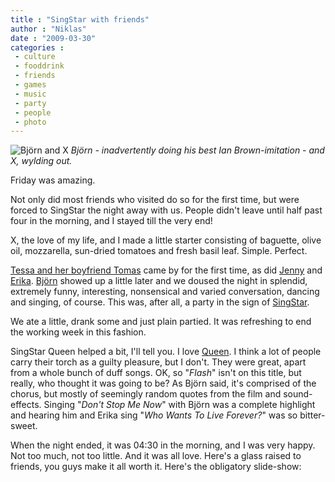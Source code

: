 ```yaml
---
title : "SingStar with friends"
author : "Niklas"
date : "2009-03-30"
categories : 
 - culture
 - fooddrink
 - friends
 - games
 - music
 - party
 - people
 - photo
---
```


![Björn and X](http://farm4.static.flickr.com/3450/3396872542_0b69375b47.jpg) _Björn - inadvertently doing his best Ian Brown-imitation - and X, wylding out._

Friday was amazing.

Not only did most friends who visited do so for the first time, but were forced to SingStar the night away with us. People didn't leave until half past four in the morning, and I stayed till the very end!

X, the love of my life, and I made a little starter consisting of baguette, olive oil, mozzarella, sun-dried tomatoes and fresh basil leaf. Simple. Perfect.

[Tessa and her boyfriend Tomas](http://www.flickr.com/photos/pivic/3396058523/) came by for the first time, as did [Jenny](http://www.flickr.com/photos/pivic/3397881634/) and [Erika](http://www.flickr.com/photos/pivic/3396869760/). [Björn](http://www.flickr.com/photos/pivic/3396057261/) showed up a little later and we doused the night in splendid, extremely funny, interesting, nonsensical and varied conversation, dancing and singing, of course. This was, after all, a party in the sign of [SingStar](http://en.wikipedia.org/wiki/SingStar).

We ate a little, drank some and just plain partied. It was refreshing to end the working week in this fashion.

SingStar Queen helped a bit, I'll tell you. I love [Queen](http://en.wikipedia.org/wiki/Queen%20%28band%29). I think a lot of people carry their torch as a guilty pleasure, but I don't. They were great, apart from a whole bunch of duff songs. OK, so "_Flash_" isn't on this title, but really, who thought it was going to be? As Björn said, it's comprised of the chorus, but mostly of seemingly random quotes from the film and sound-effects. Singing "_Don't Stop Me Now_" with Björn was a complete highlight and hearing him and Erika sing "_Who Wants To Live Forever?_" was so bitter-sweet.

When the night ended, it was 04:30 in the morning, and I was very happy. Not too much, not too little. And it was all love. Here's a glass raised to friends, you guys make it all worth it. Here's the obligatory slide-show:

<script src="http://widgets.fotonauts.com/albums/bSXiEKx-ni4/widget/width/500" type="text/javascript"></script>
